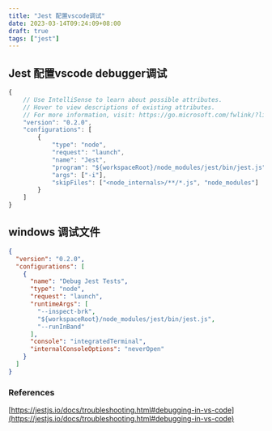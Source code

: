 ```yaml
---
title: "Jest 配置vscode调试"
date: 2023-03-14T09:24:09+08:00
draft: true
tags: ["jest"]
---
```




## Jest 配置vscode debugger调试

```js
{
	// Use IntelliSense to learn about possible attributes.
	// Hover to view descriptions of existing attributes.
	// For more information, visit: https://go.microsoft.com/fwlink/?linkid=830387
	"version": "0.2.0",
	"configurations": [
		{
			"type": "node",
			"request": "launch",
			"name": "Jest",
			"program": "${workspaceRoot}/node_modules/jest/bin/jest.js",
			"args": ["-i"],
			"skipFiles": ["<node_internals>/**/*.js", "node_modules"]
		}
	]
}

```


## windows 调试文件

```json
{
  "version": "0.2.0",
  "configurations": [
    {
      "name": "Debug Jest Tests",
      "type": "node",
      "request": "launch",
      "runtimeArgs": [
        "--inspect-brk",
        "${workspaceRoot}/node_modules/jest/bin/jest.js",
        "--runInBand"
      ],
      "console": "integratedTerminal",
      "internalConsoleOptions": "neverOpen"
    }
  ]
}
```


### References

[https://jestjs.io/docs/troubleshooting.html#debugging-in-vs-code](https://jestjs.io/docs/troubleshooting.html#debugging-in-vs-code)